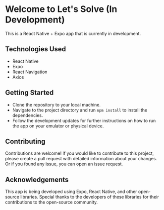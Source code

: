 # Welcome to Let's Solve (In Development)

This is a React Native + Expo app that is currently in development.

## Technologies Used

- React Native
- Expo
- React Navigation
- Axios

## Getting Started

- Clone the repository to your local machine.
- Navigate to the project directory and run ```npm install``` to install the dependencies.
- Follow the development updates for further instructions on how to run the app on your emulator or physical device.

## Contributing

Contributions are welcome! If you would like to contribute to this project, please create a pull request with detailed information about your changes. Or if you found any issue, you can open an issue request.

## Acknowledgements

This app is being developed using Expo, React Native, and other open-source libraries. Special thanks to the developers of these libraries for their contributions to the open-source community.
